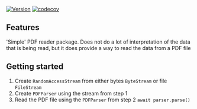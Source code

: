 [![Version](https://img.shields.io/pub/v/dart_pdf_reader.svg)](https://pub.dev/packages/dart_pdf_reader) [![codecov](https://codecov.io/gh/NicolaVerbeeck/dart_pdf_reader/graph/badge.svg?token=20CAT9JC3Y)](https://codecov.io/gh/NicolaVerbeeck/dart_pdf_reader)

## Features

'Simple' PDF reader package. Does not do a lot of interpretation of the data
that is being read, but it does provide a way to read the data from a PDF file

## Getting started

1) Create `RandomAccessStream` from either bytes `ByteStream` or file `FileStream`
2) Create `PDFParser` using the stream from step 1
3) Read the PDF file using the `PDFParser` from step 2 `await parser.parse()`
